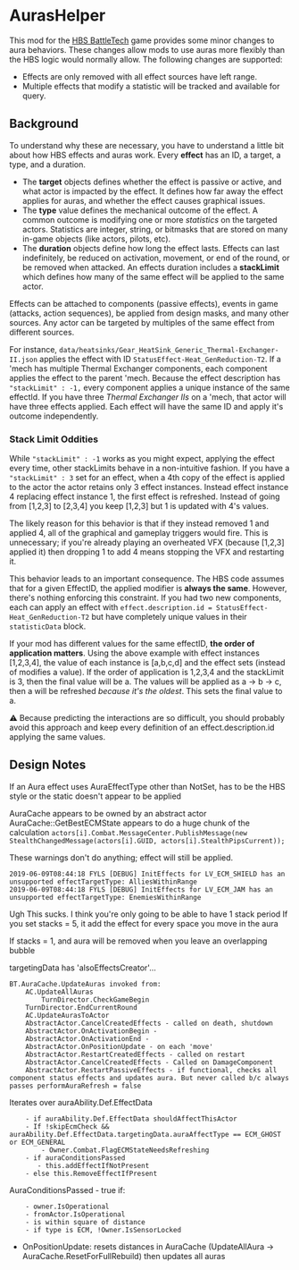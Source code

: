 # AurasHelper
This mod for the [HBS BattleTech](http://battletechgame.com/) game provides some minor changes to aura behaviors. These changes allow mods to use auras more flexibly than the HBS logic would normally allow. The following changes are supported:

* Effects are only removed with all effect sources have left range.
* Multiple effects that modify a statistic will be tracked and available for query.

## Background

To understand why these are necessary, you have to understand a little bit about how HBS effects and auras work. Every __effect__ has an ID, a target, a type, and a duration.

* The __target__ objects defines whether the effect is passive or active, and what actor is impacted by the effect. It defines how far away the effect applies for auras, and whether the effect causes graphical issues.
* The __type__ value defines the mechanical outcome of the effect. A common outcome is modifying one or more _statistics_ on the targeted actors. Statistics are integer, string, or bitmasks that are stored on many in-game objects (like actors, pilots, etc).
* The __duration__ objects define how long the effect lasts. Effects can last indefinitely, be reduced on activation, movement, or end of the round, or be removed when attacked. An effects duration includes a __stackLimit__ which defines how many of the same effect will be applied to the same actor.

Effects can be attached to components (passive effects), events in game (attacks, action sequences), be applied from design masks, and many other sources. Any actor can be targeted by multiples of the same effect from different sources.

For instance, `data/heatsinks/Gear_HeatSink_Generic_Thermal-Exchanger-II.json` applies the effect with ID `StatusEffect-Heat_GenReduction-T2`. If a 'mech has multiple Thermal Exchanger components, each component applies the effect to the parent 'mech. Because the effect description has `"stackLimit" : -1,` every component applies a unique instance of the same effectId. If you have three _Thermal Exchanger IIs_ on a 'mech, that actor will have three effects applied. Each effect will have the same ID and apply it's outcome independently.

### Stack Limit Oddities
While `"stackLimit" : -1` works as you might expect, applying the effect every time, other stackLimits behave in a non-intuitive fashion. If you have a `"stackLimit" : 3` set for an effect, when a 4th copy of the effect is applied to the actor the actor retains only 3 effect instances. Instead effect instance 4 replacing effect instance 1, the first effect is refreshed. Instead of going from [1,2,3] to [2,3,4] you keep [1,2,3] but 1 is updated with 4's values.

The likely reason for this behavior is that if they instead removed 1 and applied 4, all of the graphical and gameplay triggers would fire. This is unnecessary; if you're already playing an overheated VFX (because [1,2,3] applied it) then dropping 1 to add 4 means stopping the VFX and restarting it.

This behavior leads to an important consequence. The HBS code assumes that for a given EffectID, the applied modifier is __always the same__. However, there's nothing enforcing this constraint. If you had two new components, each can apply an effect with `effect.description.id = StatusEffect-Heat_GenReduction-T2` but have completely unique values in their `statisticData` block.

If your mod has different values for the same effectID, __the order of application matters__. Using the above example with effect instances [1,2,3,4], the value of each instance is [a,b,c,d] and the effect sets (instead of modifies a value). If the order of application is 1,2,3,4 and the stackLimit is 3, then the final value will be a. The values will be applied as a -> b -> c, then a will be refreshed _because it's the oldest_. This sets the final value to a.

:warning: Because predicting the interactions are so difficult, you should probably avoid this approach and keep every definition of an effect.description.id applying the same values.

## Design Notes

If an Aura effect uses AuraEffectType other than NotSet, has to be the HBS style or the static doesn't appear to be applied

AuraCache appears to be owned by an abstract actor
AuraCache::GetBestECMState appears to do a huge chunk of the calculation
`actors[i].Combat.MessageCenter.PublishMessage(new StealthChangedMessage(actors[i].GUID, actors[i].StealthPipsCurrent));`

These warnings don't do anything; effect will still be applied.
```
2019-06-09T08:44:18 FYLS [DEBUG] InitEffects for LV_ECM_SHIELD has an unsupported effectTargetType: AlliesWithinRange
2019-06-09T08:44:18 FYLS [DEBUG] InitEffects for LV_ECM_JAM has an unsupported effectTargetType: EnemiesWithinRange
```

Ugh
This sucks.
I think you're only going to be able to have 1 stack period
If you set stacks = 5, it add the effect for every space you move in the aura

If stacks = 1, and aura will be removed when you leave an overlapping bubble

targetingData has 'alsoEffectsCreator'...

```
BT.AuraCache.UpdateAuras invoked from:
    AC.UpdateAllAuras
        TurnDirector.CheckGameBegin
	TurnDirector.EndCurrentRound
    AC.UpdateAurasToActor
	AbstractActor.CancelCreatedEffects - called on death, shutdown
	AbstractActor.OnActivationBegin -
	AbstractActor.OnActivationEnd -
	AbstractActor.OnPositionUpdate - on each 'move'
	AbstractActor.RestartCreatedEffects - called on restart
	AbstractActor.CancelCreatedEffects - Called on DamageComponent
	AbstractActor.RestartPassiveEffects - if functional, checks all component status effects and updates aura. But never called b/c always passes performAuraRefresh = false
```

Iterates over auraAbility.Def.EffectData
```
    - if auraAbility.Def.EffectData shouldAffectThisActor
	- If !skipEcmCheck && auraAbility.Def.EffectData.targetingData.auraAffectType == ECM_GHOST or ECM_GENERAL
	    - Owner.Combat.FlagECMStateNeedsRefreshing
	- if auraConditionsPassed
	   - this.addEffectIfNotPresent
	- else this.RemoveEffectIfPresent
```

AuraConditionsPassed - true if:
```
    - owner.IsOperational
    - fromActor.IsOperational
    - is within square of distance
    - if type is ECM, !Owner.IsSensorLocked
```
- OnPositionUpdate: resets distances in AuraCache (UpdateAllAura -> AuraCache.ResetForFullRebuild) then updates all auras

